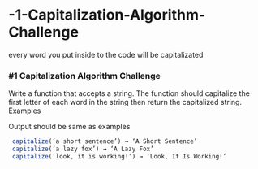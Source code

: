 # -1-Capitalization-Algorithm-Challenge
every word you put inside to the code will be capitalizated

### #1 Capitalization Algorithm Challenge
Write a function that accepts a string. The function should capitalize the first letter of each word in the string then return the capitalized string.
Examples

Output should be same as examples

```js
 capitalize(‘a short sentence’) → ‘A Short Sentence’
 capitalize(‘a lazy fox’) → ‘A Lazy Fox’
 capitalize(‘look, it is working!’) → ‘Look, It Is Working!’
```